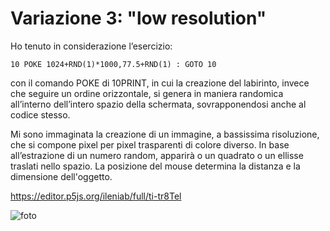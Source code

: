# Variazione 3: "low resolution"

Ho tenuto in considerazione l’esercizio:

`10 POKE 1024+RND(1)*1000,77.5+RND(1) : GOTO 10`

con il comando POKE di 10PRINT, in cui la creazione del labirinto, invece che seguire un ordine orizzontale, 
si genera in maniera randomica all’interno dell’intero spazio della schermata, sovrapponendosi anche al codice stesso. 

Mi sono immaginata la creazione di un immagine, a bassissima risoluzione, che si compone pixel per pixel trasparenti di colore diverso. 
In base all’estrazione di un numero random, apparirà o un quadrato o un ellisse traslati nello spazio.
La posizione del mouse determina la distanza e la dimensione dell'oggetto.

https://editor.p5js.org/ileniab/full/ti-tr8Tel

![foto](https://github.com/ileniab/archive/blob/master/ileniab/10%20PRINT/Variazione/PIXEL_GHOST_10PRINT/pixel-ghost.png)
